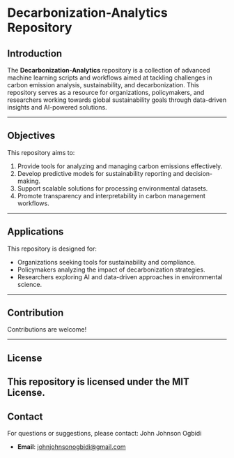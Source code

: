 # Decarbonization-Analytics Repository

## Introduction
The **Decarbonization-Analytics** repository is a collection of advanced machine learning scripts and workflows aimed at tackling challenges in carbon emission analysis, sustainability, and decarbonization. This repository serves as a resource for organizations, policymakers, and researchers working towards global sustainability goals through data-driven insights and AI-powered solutions.

---

## Objectives
This repository aims to:
1. Provide tools for analyzing and managing carbon emissions effectively.
2. Develop predictive models for sustainability reporting and decision-making.
3. Support scalable solutions for processing environmental datasets.
4. Promote transparency and interpretability in carbon management workflows.

---

## Applications
This repository is designed for:
- Organizations seeking tools for sustainability and compliance.
- Policymakers analyzing the impact of decarbonization strategies.
- Researchers exploring AI and data-driven approaches in environmental science.

---

## Contribution
Contributions are welcome! 

---

## License
This repository is licensed under the MIT License. 
---

## Contact
For questions or suggestions, please contact:
John Johnson Ogbidi
- **Email**: johnjohnsonogbidi@gmail.com
